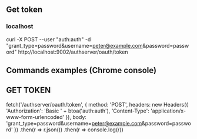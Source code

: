 ## Get token
### localhost
curl -X POST --user "auth:auth" -d "grant_type=password&username=peter@example.com&password=password" http://localhost:9002/authserver/oauth/token

## Commands examples (Chrome console)

## GET TOKEN

fetch('/authserver/oauth/token', {
  method: 'POST',
  headers: new Headers({
    'Authorization': 'Basic ' + btoa('auth:auth'),
    'Content-Type': 'application/x-www-form-urlencoded'
  }),
  body: 'grant_type=password&username=peter@example.com&password=password'
})
.then(r => r.json())
.then(r => console.log(r))